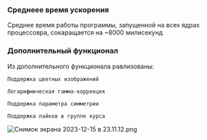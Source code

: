 ### Среднеее время ускорения
Среднее время работы программы, запущенной на всех ядрах процессовра, сокаращается на ~8000 милисекунд

### Дополнительный функционал
Из дополнительного функционала равлизованы:

    Поддержка цветных изображений

    Логарифмическая гамма-коррекция

    Поддержка параметра симметрии

    Поддержка лайков в группе курса

![Снимок экрана 2023-12-15 в 23.11.12.png](..%2F..%2F..%2F..%2F..%2F..%2F..%2F..%2F..%2F..%2Fvar%2Ffolders%2F81%2F8npgjy956fdc53q2zv9cwxyw0000gn%2FT%2FTemporaryItems%2FNSIRD_screencaptureui_DDZiMJ%2F%D0%A1%D0%BD%D0%B8%D0%BC%D0%BE%D0%BA%20%D1%8D%D0%BA%D1%80%D0%B0%D0%BD%D0%B0%202023-12-15%20%D0%B2%2023.11.12.png)
